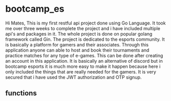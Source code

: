 # bootcamp_es
Hi Mates, This is my first restful api project done using Go Language. It took me over three weeks to complete the project and i have included multiple api's and packages in it.
The whole project is done on popular golang framework called Gin. The project is dedicated to the esports community. It is basically a platform for gamers and their associates.
Through this application anyone can able to host and book their tournaments and practice matches for any type of e-games. This can be done after creating an account in this application. It is basically an alternative of discord but in bootcamp esports it is much more easy to make it happen because here i only included the things that are really needed for the gamers. It is very secured that i have used the JWT authorization and OTP signup.

## functions
